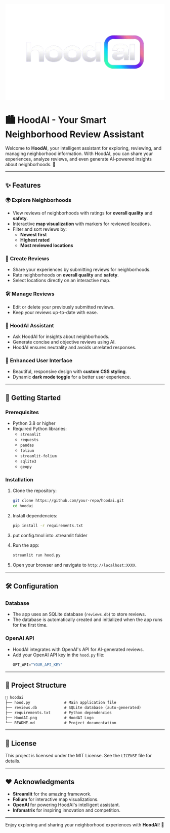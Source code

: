 ![HoodAI Logo](hoodAI.png)
# 🏙️ HoodAI - Your Smart Neighborhood Review Assistant

Welcome to **HoodAI**, your intelligent assistant for exploring, reviewing, and managing neighborhood information. With HoodAI, you can share your experiences, analyze reviews, and even generate AI-powered insights about neighborhoods. 🌟

---

## ✨ Features

### 🌍 **Explore Neighborhoods**
- View reviews of neighborhoods with ratings for **overall quality** and **safety**.
- Interactive **map visualization** with markers for reviewed locations.
- Filter and sort reviews by:
  - **Newest first**
  - **Highest rated**
  - **Most reviewed locations**

### 📝 **Create Reviews**
- Share your experiences by submitting reviews for neighborhoods.
- Rate neighborhoods on **overall quality** and **safety**.
- Select locations directly on an interactive map.

### 🛠️ **Manage Reviews**
- Edit or delete your previously submitted reviews.
- Keep your reviews up-to-date with ease.

### 🤖 **HoodAI Assistant**
- Ask HoodAI for insights about neighborhoods.
- Generate concise and objective reviews using AI.
- HoodAI ensures neutrality and avoids unrelated responses.

### 🎨 **Enhanced User Interface**
- Beautiful, responsive design with **custom CSS styling**.
- Dynamic **dark mode toggle** for a better user experience.

---

## 🚀 Getting Started

### Prerequisites
- Python 3.8 or higher
- Required Python libraries:
  - `streamlit`
  - `requests`
  - `pandas`
  - `folium`
  - `streamlit-folium`
  - `sqlite3`
  - `geopy`

### Installation
1. Clone the repository:
   ```bash
   git clone https://github.com/your-repo/hoodai.git
   cd hoodai
   ```

2. Install dependencies:
   ```bash
   pip install -r requirements.txt
   ```
3. put config.tmol into .streamlit folder

  
4. Run the app:
   ```bash
   streamlit run hood.py
   ```

5. Open your browser and navigate to `http://localhost:XXXX`.

---

## 🛠️ Configuration

### Database
- The app uses an SQLite database (`reviews.db`) to store reviews.
- The database is automatically created and initialized when the app runs for the first time.

### OpenAI API
- HoodAI integrates with OpenAI's API for AI-generated reviews.
- Add your OpenAI API key in the `hood.py` file:
  ```python
  GPT_API="YOUR_API_KEY"
  ```

---

## 📂 Project Structure

```
📁 hoodai
├── hood.py               # Main application file
├── reviews.db            # SQLite database (auto-generated)
├── requirements.txt      # Python dependencies
├── HoodAI.png            # HoodAI Logo
└── README.md             # Project documentation
```
---

## 📜 License
This project is licensed under the MIT License. See the `LICENSE` file for details.

---

## ❤️ Acknowledgments
- **Streamlit** for the amazing framework.
- **Folium** for interactive map visualizations.
- **OpenAI** for powering HoodAI's intelligent assistant.
- **Infomatrix** for inspiring innovation and competition. 
---

Enjoy exploring and sharing your neighborhood experiences with **HoodAI**! 🌟
```
